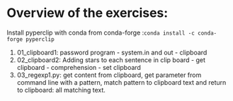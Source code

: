 # Overview of the exercises:
Install pyperclip with conda from conda-forge :`conda install -c conda-forge pyperclip`
1. 01_clipboard1: password program - system.in and out - clipboard
2. 02_clipboard2: Adding stars to each sentence in clip board - get clipboard - comprehension - set clipboard
3. 03_regexp1.py: get content from clipboard, get parameter from command line with a pattern, match pattern to clipboard text and return to clipboard: all matching text.
